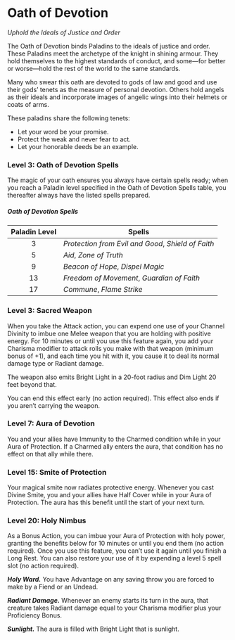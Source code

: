 # Oath of Devotion

*Uphold the Ideals of Justice and Order*

The Oath of Devotion binds Paladins to the ideals of justice and order. These Paladins meet the archetype of the knight in shining armour. They hold themselves to the highest standards of conduct, and some—for better or worse—hold the rest of the world to the same standards.

Many who swear this oath are devoted to gods of law and good and use their gods’ tenets as the measure of personal devotion. Others hold angels as their ideals and incorporate images of angelic wings into their helmets or coats of arms.

These paladins share the following tenets:

- Let your word be your promise.
- Protect the weak and never fear to act.
- Let your honorable deeds be an example.

### Level 3: Oath of Devotion Spells
The magic of your oath ensures you always have certain spells ready; when you reach a Paladin level specified in the Oath of Devotion Spells table, you thereafter always have the listed spells prepared.

##### Oath of Devotion Spells

| Paladin Level | Spells |
|:-:|---|
| 3 | *Protection from Evil and Good*, *Shield of Faith* |
| 5 | *Aid*, *Zone of Truth* |
| 9 | *Beacon of Hope*, *Dispel Magic* |
| 13 | *Freedom of Movement*, *Guardian of Faith* |
| 17 | *Commune*, *Flame Strike* |

### Level 3: Sacred Weapon

When you take the Attack action, you can expend one use of your Channel Divinity to imbue one Melee weapon that you are holding with positive energy. For 10 minutes or until you use this feature again, you add your Charisma modifier to attack rolls you make with that weapon (minimum bonus of +1), and each time you hit with it, you cause it to deal its normal damage type or Radiant damage.

The weapon also emits Bright Light in a 20-foot radius and Dim Light 20 feet beyond that.

You can end this effect early (no action required). This effect also ends if you aren’t carrying the weapon.

### Level 7: Aura of Devotion

You and your allies have Immunity to the Charmed condition while in your Aura of Protection. If a Charmed ally enters the aura, that condition has no effect on that ally while there.

### Level 15: Smite of Protection

Your magical smite now radiates protective energy. Whenever you cast Divine Smite, you and your allies have Half Cover while in your Aura of Protection. The aura has this benefit until the start of your next turn.

### Level 20: Holy Nimbus

As a Bonus Action, you can imbue your Aura of Protection with holy power, granting the benefits below for 10 minutes or until you end them (no action required). Once you use this feature, you can’t use it again until you finish a Long Rest. You can also restore your use of it by expending a level 5 spell slot (no action required).

***Holy Ward.*** You have Advantage on any saving throw you are forced to make by a Fiend or an Undead.

***Radiant Damage.*** Whenever an enemy starts its turn in the aura, that creature takes Radiant damage equal to your Charisma modifier plus your Proficiency Bonus.

***Sunlight.*** The aura is filled with Bright Light that is sunlight.






 
